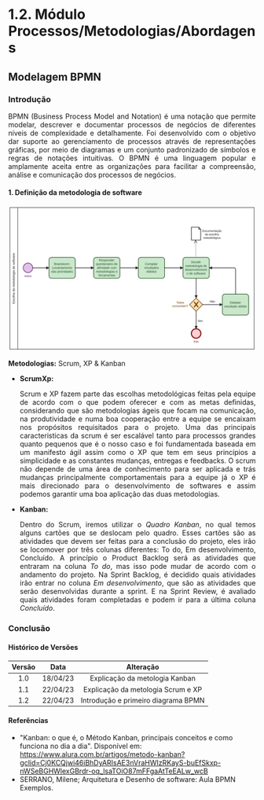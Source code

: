 # 1.2. Módulo Processos/Metodologias/Abordagens

## Modelagem BPMN

### Introdução
<p align="justify">BPMN (Business Process Model and Notation) é uma notação que permite modelar, descrever e documentar processos de negócios de diferentes níveis de complexidade e detalhamente. Foi desenvolvido com o objetivo dar suporte ao gerenciamento de processos através de representações gráficas, por meio de diagramas e um conjunto padronizado de símbolos e regras de notações intuitivas. O BPMN é uma linguagem popular e amplamente aceita entre as organizações para facilitar a compreensão, análise e comunicação dos processos de negócios.</p>

#### 1. Definição da metodologia de software
<img src="../IMG/diagram - Escolha.svg"> 

**Metodologias:** Scrum, XP & Kanban

- **ScrumXp:** <p align="justify"> Scrum e XP fazem parte das escolhas metodológicas feitas pela equipe de acordo com o que podem oferecer e com as metas definidas, considerando que são metodologias ágeis que focam na comunicação, na produtividade e numa boa cooperação entre a equipe se encaixam nos propósitos requisitados para o projeto. Uma das principais caracteristicas da scrum é ser escalável tanto para processos grandes quanto pequenos que é o nosso caso e foi fundamentada baseada em um manifesto ágil assim como o XP que tem em seus princípios a simplicidade e as constantes mudanças, entregas e feedbacks. O scrum não depende de uma área de conhecimento para ser aplicada e trás mudanças principalmente comportamentais para a equipe já o XP é mais direcionado para o desenvolvimento de softwares e assim podemos garantir uma boa aplicação das duas metodologias.</p>


- **Kanban:** <p align="justify"> Dentro do Scrum, iremos utilizar o *Quadro Kanban*, no qual temos alguns cartões que se deslocam pelo quadro. Esses cartões são as atividades que devem ser feitas para a conclusão do projeto, eles irão se locomover por três colunas diferentes: To do, Em desenvolvimento, Concluído.
A princípio o Product Backlog será as atividades que entraram na coluna *To do*, mas isso pode mudar de acordo com o andamento do projeto.
Na Sprint Backlog, é decidido quais atividades irão entrar no coluna *Em desenvolvimento*, que são as atividades que serão desenvolvidas durante a sprint. E na Sprint Review, é avaliado quais atividades foram completadas e podem ir para a última coluna *Concluído*.</p>


### Conclusão

#### Histórico de Versões

| Versão  |   Data   |                   Alteração                    |
| :-----: | :------: | :--------------------------------------------: |
|   1.0   | 18/04/23 | Explicação da metologia Kanban |
|   1.1   | 22/04/23 | Explicação da metologia Scrum e XP |
|   1.2   | 22/04/23 | Introdução e primeiro diagrama BPMN |

#### Referências

- "Kanban: o que é, o Método Kanban, principais conceitos e como funciona no dia a dia". Disponível em: https://www.alura.com.br/artigos/metodo-kanban?gclid=Cj0KCQjwi46iBhDyARIsAE3nVraHWIzRKayS-buEfSkxp-nWSeBGHWlexGBrdr-oq_lsaTOiO87mFFgaAtTeEALw_wcB
- SERRANO, Milene; Arquitetura e Desenho de software: Aula BPMN Exemplos.
